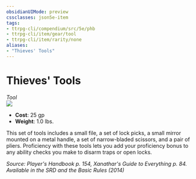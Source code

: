 ```yaml
---
obsidianUIMode: preview
cssclasses: json5e-item
tags:
- ttrpg-cli/compendium/src/5e/phb
- ttrpg-cli/item/gear/tool
- ttrpg-cli/item/rarity/none
aliases: 
- "Thieves' Tools"
---
```

# Thieves' Tools
*Tool*  
![](/3-Mechanics/CLI/Compendium/items/img/thieves-tools.webp#right)

- **Cost**: 25 gp
- **Weight**: 1.0 lbs.

This set of tools includes a small file, a set of lock picks, a small mirror mounted on a metal handle, a set of narrow-bladed scissors, and a pair of pliers. Proficiency with these tools lets you add your proficiency bonus to any ability checks you make to disarm traps or open locks.

*Source: Player's Handbook p. 154, Xanathar's Guide to Everything p. 84. Available in the <span title='Systems Reference Document (5.1)'>SRD</span> and the Basic Rules (2014)*
